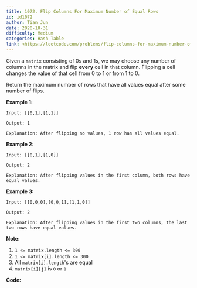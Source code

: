 ```yaml
---
title: 1072. Flip Columns For Maximum Number of Equal Rows
id: id1072
author: Tian Jun
date: 2020-10-31
difficulty: Medium
categories: Hash Table
link: <https://leetcode.com/problems/flip-columns-for-maximum-number-of-equal-rows/description/>
---
```


Given a `matrix` consisting of 0s and 1s, we may choose any number of columns
in the matrix and flip **every**  cell in that column.  Flipping a cell
changes the value of that cell from 0 to 1 or from 1 to 0.

Return the maximum number of rows that have all values equal after some number
of flips.



**Example 1:**
            
	Input: [[0,1],[1,1]]    
	Output: 1    
	Explanation: After flipping no values, 1 row has all values equal.    

**Example 2:**
            
	Input: [[0,1],[1,0]]    
	Output: 2    
	Explanation: After flipping values in the first column, both rows have equal values.    

**Example 3:**
            
	Input: [[0,0,0],[0,0,1],[1,1,0]]    
	Output: 2    
	Explanation: After flipping values in the first two columns, the last two rows have equal values.    



**Note:**

  1. `1 <= matrix.length <= 300`
  2. `1 <= matrix[i].length <= 300`
  3. All `matrix[i].length`'s are equal
  4. `matrix[i][j]` is `0` or `1`


**Code:**
